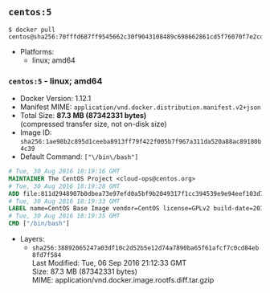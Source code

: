 ## `centos:5`

```console
$ docker pull centos@sha256:70fffd687ff9545662c30f9043108489c698662861cd5f76070f7e2cd350564f
```

-	Platforms:
	-	linux; amd64

### `centos:5` - linux; amd64

-	Docker Version: 1.12.1
-	Manifest MIME: `application/vnd.docker.distribution.manifest.v2+json`
-	Total Size: **87.3 MB (87342331 bytes)**  
	(compressed transfer size, not on-disk size)
-	Image ID: `sha256:1ae98b2c895d1ceeba8913ff79f422f005b7f967a311da520a88ac89180b4c39`
-	Default Command: `["\/bin\/bash"]`

```dockerfile
# Tue, 30 Aug 2016 18:19:16 GMT
MAINTAINER The CentOS Project <cloud-ops@centos.org>
# Tue, 30 Aug 2016 18:19:28 GMT
ADD file:811d2948907b0dbea73e97efd0a5bf9b2049317f1cc394539e9e94eef103d7bf in / 
# Tue, 30 Aug 2016 18:19:33 GMT
LABEL name=CentOS Base Image vendor=CentOS license=GPLv2 build-date=2016-03-31
# Tue, 30 Aug 2016 18:19:35 GMT
CMD ["/bin/bash"]
```

-	Layers:
	-	`sha256:38892065247a03df10c2d52b5e12d74a7890ba65f61afcf7c0cd84eb8fd7f584`  
		Last Modified: Tue, 06 Sep 2016 21:12:33 GMT  
		Size: 87.3 MB (87342331 bytes)  
		MIME: application/vnd.docker.image.rootfs.diff.tar.gzip
